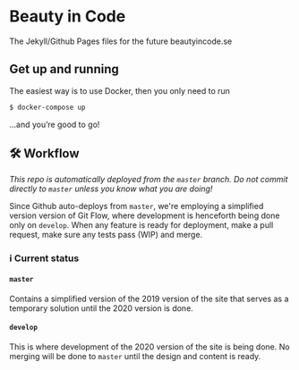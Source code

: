 # Beauty in Code

The Jekyll/Github Pages files for the future beautyincode.se

## Get up and running

The easiest way is to use Docker, then you only need to run

~~~bash
$ docker-compose up
~~~

…and you’re good to go!

## 🛠 Workflow

_This repo is automatically deployed from the `master` branch. Do not commit directly to `master` unless you know what you are doing!_

Since Github auto-deploys from `master`, we're employing a simplified version version of Git Flow, where development is henceforth being done only on `develop`. When any feature is ready for deployment, make a pull request, make sure any tests pass (WIP) and merge.

### ℹ️ Current status

#### `master`

Contains a simplified version of the 2019 version of the site that serves as a temporary solution until the 2020 version is done.

#### `develop`

This is where development of the 2020 version of the site is being done. No merging will be done to `master` until the design and content is ready.

